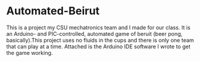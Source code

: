 # Automated-Beirut
This is a project my CSU mechatronics team and I made for our class. It is an Arduino- and PIC-controlled, automated game of beruit (beer pong, basically).This project uses no fluids in the cups and there is only one team that can play at a time. Attached is the Arduino IDE software I wrote to get the game working.
